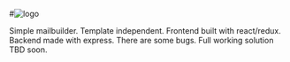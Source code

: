 
#![logo](http://i.imgur.com/q7V0v87.png)

Simple mailbuilder. Template independent.
Frontend built with react/redux.
Backend made with express.
There are some bugs.  Full working solution TBD soon.
